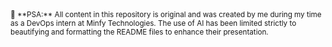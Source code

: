 <sub>
📢 **PSA:** All content in this repository is original and was created by me during my time as a DevOps intern at Minfy Technologies. The use of AI has been limited strictly to beautifying and formatting the README files to enhance their presentation.
</sub>
